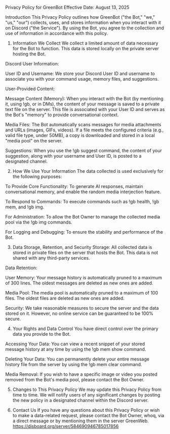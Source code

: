 Privacy Policy for GreenBot
Effective Date: August 13, 2025

Introduction
This Privacy Policy outlines how GreenBot ("the Bot," "we," "us," "our") collects, uses, and stores information when you interact with it on Discord ("the Service"). By using the Bot, you agree to the collection and use of information in accordance with this policy.

1. Information We Collect
We collect a limited amount of data necessary for the Bot to function. This data is stored locally on the private server hosting the Bot.

Discord User Information:

User ID and Username: We store your Discord User ID and username to associate you with your command usage, memory files, and suggestions.

User-Provided Content:

Message Content (Memory): When you interact with the Bot (by mentioning it, using !gb, or in DMs), the content of your message is saved to a private text file on the server. This file is associated with your User ID and serves as the Bot's "memory" to provide conversational context.

Media Files: The Bot automatically scans messages for media attachments and URLs (images, GIFs, videos). If a file meets the configured criteria (e.g., valid file type, under 50MB), a copy is downloaded and stored in a local "media pool" on the server.

Suggestions: When you use the !gb suggest command, the content of your suggestion, along with your username and User ID, is posted to a designated channel.

2. How We Use Your Information
The data collected is used exclusively for the following purposes:

To Provide Core Functionality: To generate AI responses, maintain conversational memory, and enable the random media interjection feature.

To Respond to Commands: To execute commands such as !gb health, !gb mem, and !gb img.

For Administration: To allow the Bot Owner to manage the collected media pool via the !gb img commands.

For Logging and Debugging: To ensure the stability and performance of the Bot.

3. Data Storage, Retention, and Security
Storage: All collected data is stored in private files on the server that hosts the Bot. This data is not shared with any third-party services.

Data Retention:

User Memory: Your message history is automatically pruned to a maximum of 300 lines. The oldest messages are deleted as new ones are added.

Media Pool: The media pool is automatically pruned to a maximum of 100 files. The oldest files are deleted as new ones are added.

Security: We take reasonable measures to secure the server and the data stored on it. However, no online service can be guaranteed to be 100% secure.

4. Your Rights and Data Control
You have direct control over the primary data you provide to the Bot.

Accessing Your Data: You can view a recent snippet of your stored message history at any time by using the !gb mem show command.

Deleting Your Data: You can permanently delete your entire message history file from the server by using the !gb mem clear command.

Media Removal: If you wish to have a specific image or video you posted removed from the Bot's media pool, please contact the Bot Owner.

5. Changes to This Privacy Policy
We may update this Privacy Policy from time to time. We will notify users of any significant changes by posting the new policy in a designated channel within the Discord server.

6. Contact Us
If you have any questions about this Privacy Policy or wish to make a data-related request, please contact the Bot Owner, whoq, via a direct message or by mentioning them in the server GreenWeb.
https://disboard.org/server/584690946785017856
